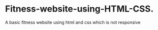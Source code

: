 # Fitness-website-using-HTML-CSS.
A basic fitness website using html and css which is not responsive 
